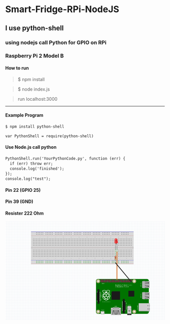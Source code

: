 # Smart-Fridge-RPi-NodeJS
## I use python-shell
### using nodejs call Python for GPIO on RPi
### Raspberry Pi 2 Model B

#### How to run
> $ npm install


> $ node index.js

>run localhost:3000

***
#### Example Program
```
$ npm install python-shell
```
```
var PythonShell = require(python-shell)
```

#### Use Node.js call python  
```
PythonShell.run('YourPythonCode.py', function (err) {
  if (err) throw err;
  console.log('finished');
});
console.log("test");
```




#### Pin 22 (GPIO 25)
#### Pin 39 (GND)
#### Resister 222 Ohm

![ screenshot](img/model.png)
